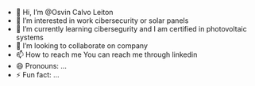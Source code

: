 - 👋 Hi, I’m @Osvin Calvo Leiton
- 👀 I’m interested in work cibersecurity or solar panels
- 🌱 I’m currently learning cibersegurity and I am certified in photovoltaic systems
- 💞️ I’m looking to collaborate on company
- 📫 How to reach me  You can reach me through linkedin
- 😄 Pronouns: ...
- ⚡ Fun fact: ...

<!---
MayorOsvin/MayorOsvin is a ✨ special ✨ repository because its `README.md` (this file) appears on your GitHub profile.
You can click the Preview link to take a look at your changes.
--->
